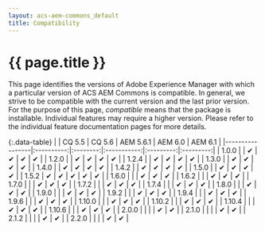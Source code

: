 ```yaml
---
layout: acs-aem-commons_default
title: Compatibility
---
```


# {{ page.title }}

This page identifies the versions of Adobe Experience Manager with which a particular version of ACS AEM Commons is compatible. In general, we strive to be compatible with the current version and the last prior version. For the purpose of this page, _compatible_ means that the package is installable. Individual features may require a higher version. Please refer to the individual feature documentation pages for more details.


{:.data-table}
|                 | CQ 5.5     | CQ 5.6   |  AEM 5.6.1  | AEM 6.0   | AEM 6.1   |
|-----------------|:----------:|:--------:|:-----------:|:---------:|:---------:|
| 1.0.0           |            | &#x2714; | &#x2714;    | &#x2714;  | &#x2714;  |
| 1.2.0           |            | &#x2714; | &#x2714;    | &#x2714;  | &#x2714;  |
| 1.2.4           |            | &#x2714; | &#x2714;    | &#x2714;  | &#x2714;  |
| 1.3.0           |            | &#x2714; | &#x2714;    | &#x2714;  | &#x2714;  |
| 1.4.0           |            | &#x2714; | &#x2714;    | &#x2714;  | &#x2714;  |
| 1.4.2           |            | &#x2714; | &#x2714;    | &#x2714;  | &#x2714;  |
| 1.5.0           |            | &#x2714; | &#x2714;    | &#x2714;  | &#x2714;  |
| 1.5.2           | &#x2714;   | &#x2714; | &#x2714;    | &#x2714;  | &#x2714;  |
| 1.6.0           |            |          | &#x2714;    | &#x2714;  | &#x2714;  |
| 1.6.2           |            |          | &#x2714;    | &#x2714;  | &#x2714;  |
| 1.7.0           |            |          | &#x2714;    | &#x2714;  | &#x2714;  |
| 1.7.2           |            |          | &#x2714;    | &#x2714;  | &#x2714;  |
| 1.7.4           |            |          | &#x2714;    | &#x2714;  | &#x2714;  |
| 1.8.0           |            |          | &#x2714;    | &#x2714;  | &#x2714;  |
| 1.9.0           |            |          | &#x2714;    | &#x2714;  | &#x2714;  |
| 1.9.2           |            |          | &#x2714;    | &#x2714;  | &#x2714;  |
| 1.9.4           |            |          | &#x2714;    | &#x2714;  | &#x2714;  |
| 1.9.6           |            |          | &#x2714;    | &#x2714;  | &#x2714;  |
| 1.10.0          |            |          | &#x2714;    | &#x2714;  | &#x2714;  |
| 1.10.2          |            |          | &#x2714;    | &#x2714;  | &#x2714;  |
| 1.10.4          |            |          | &#x2714;    | &#x2714;  | &#x2714;  |
| 1.10.6          |            |          | &#x2714;    | &#x2714;  | &#x2714;  |
| 2.0.0           |            |          |             | &#x2714;  | &#x2714;  |
| 2.1.0           |            |          |             | &#x2714;  | &#x2714;  |
| 2.1.2           |            |          |             | &#x2714;  | &#x2714;  |
| 2.2.0           |            |          |             | &#x2714;  | &#x2714;  |

